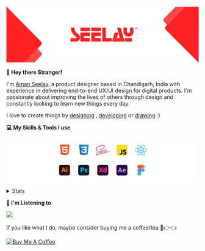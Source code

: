 [![banner](./images/seelay.svg)](https://www.seelay.in)

**👋 Hey there Stranger!**

I'm [Aman Seelay](https://www.seelay.in), a product designer based in Chandigarh, India with experience in delivering end-to-end UX/UI design for digital products. I'm passionate about improving the lives of others through design and constantly looking to learn new things every day.

I love to create things by [designing](https://www.seelay.in/#work) , [developing](https://www.seelay.in/#projects) or [drawing](https://art.seelay.in) :)

**💻 My Skills & Tools I use**

[![banner](./images/skills&tools.svg)](https://www.seelay.in/about)

<details>
  <summary>Stats</summary>

---

<!--START_SECTION:waka-->
![Profile Views](http://img.shields.io/badge/Profile%20Views-5-blue)

**🐱 My GitHub Data** 

> 🏆 8 Contributions in the Year 2023
 > 
> 📦 747.5 kB Used in GitHub's Storage 
 > 
> 💼 Opted to Hire
 > 
> 📜 1 Public Repository 
 > 
> 🔑 39 Private Repositories  
 > 
**I'm a Night 🦉** 

```text
🌞 Morning    140 commits    ████░░░░░░░░░░░░░░░░░░░░░   18.45% 
🌆 Daytime    106 commits    ███░░░░░░░░░░░░░░░░░░░░░░   13.97% 
🌃 Evening    188 commits    ██████░░░░░░░░░░░░░░░░░░░   24.77% 
🌙 Night      325 commits    ██████████░░░░░░░░░░░░░░░   42.82%

```
📅 **I'm Most Productive on Sunday** 

```text
Monday       147 commits    ████░░░░░░░░░░░░░░░░░░░░░   19.37% 
Tuesday      117 commits    ███░░░░░░░░░░░░░░░░░░░░░░   15.42% 
Wednesday    82 commits     ██░░░░░░░░░░░░░░░░░░░░░░░   10.8% 
Thursday     90 commits     ███░░░░░░░░░░░░░░░░░░░░░░   11.86% 
Friday       64 commits     ██░░░░░░░░░░░░░░░░░░░░░░░   8.43% 
Saturday     95 commits     ███░░░░░░░░░░░░░░░░░░░░░░   12.52% 
Sunday       164 commits    █████░░░░░░░░░░░░░░░░░░░░   21.61%

```


📊 **This Week I Spent My Time On** 

```text
⌚︎ Time Zone: Asia/Kolkata

💬 Programming Languages: 
JavaScript               1 hr 6 mins         █████████████████████░░░░   83.74% 
JSON                     12 mins             ████░░░░░░░░░░░░░░░░░░░░░   16.26%

🔥 Editors: 
VS Code                  1 hr 19 mins        █████████████████████████   100.0%

💻 Operating System: 
Windows                  1 hr 19 mins        █████████████████████████   100.0%

```

**I Mostly Code in JavaScript** 

```text
JavaScript               29 repos            █████████████████░░░░░░░░   70.73% 
TypeScript               12 repos            ███████░░░░░░░░░░░░░░░░░░   29.27%

```



 Last Updated on 11/01/2023 06:41:44 UTC
<!--END_SECTION:waka-->

---

 </details>

**🎵 I'm Listening to**

<object data="https://now-play.vercel.app/api/generate?uid=7a17a86e-d6b7-43b5-8d9c-1d6dae42a779" >

  <img src="https://now-play.vercel.app/api/generate?uid=7a17a86e-d6b7-43b5-8d9c-1d6dae42a779" />

</object>

If you like what I do, maybe consider buying me a coffee/tea 🥺👉👈

<a href="https://www.buymeacoffee.com/seelay" target="_blank"><img src="https://cdn.buymeacoffee.com/buttons/v2/default-red.png" alt="Buy Me A Coffee" width="150" ></a>
